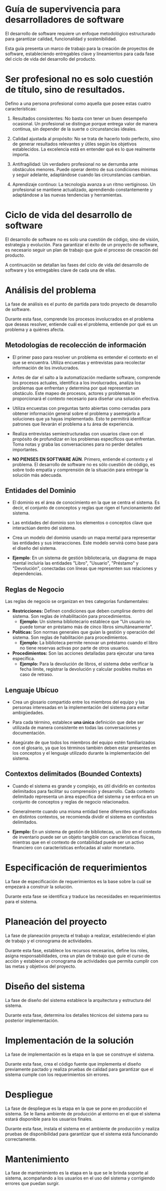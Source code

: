 # Guía de supervivencia para desarrolladores de software

El desarrollo de software requiere un enfoque metodológico estructurado para garantizar calidad, funcionalidad y sostenibilidad.

Esta guía presenta un marco de trabajo para la creación de proyectos de software, estableciendo entregables clave y lineamientos para cada fase del ciclo de vida del desarrollo del producto.

# Ser profesional no es solo cuestión de título, sino de resultados.

Defino a una persona profesional como aquella que posee estas cuatro características:

1. Resultados consistentes: No basta con tener un buen desempeño ocasional. Un profesional se distingue porque entrega valor de manera continua, sin depender de la suerte o circunstancias ideales.

2. Calidad ajustada al propósito: No se trata de hacerlo todo perfecto, sino de generar resultados relevantes y útiles según los objetivos establecidos. La excelencia está en entender qué es lo que realmente importa.

3. Antifragilidad: Un verdadero profesional no se derrumba ante obstáculos menores. Puede operar dentro de sus condiciones mínimas y seguir adelante, adaptándose cuando las circunstancias cambian.

4. Aprendizaje continuo: La tecnología avanza a un ritmo vertiginoso. Un profesional se mantiene actualizado, aprendiendo constantemente y adaptándose a las nuevas tendencias y herramientas.

# Ciclo de vida del desarrollo de software

El desarrollo de software no es solo una cuestión de código, sino de visión, estrategia y evolución. Para garantizar el éxito de un proyecto de software, es necesario seguir un plan de trabajo que guíe el proceso de creación del producto.

A continuación se detallan las fases del ciclo de vida del desarrollo de software y los entregables clave de cada una de ellas.

# Análisis del problema

La fase de análisis es el punto de partida para todo proyecto de desarrollo de software.

Durante esta fase, comprende los procesos involucrados en el problema que deseas resolver, entiende cuál es el problema, entiende por qué es un problema y a quiénes afecta.

## Metodologías de recolección de información

- El primer paso para resolver un problema es entender el contexto en el que se encuentra. Utiliza encuestas y entrevistas para recolectar información de los involucrados.

- Antes de dar el salto a la automatización mediante software, comprende los procesos actuales, identifica a los involucrados, analiza los problemas que enfrentan y determina por qué representan un obstáculo. Este mapeo de procesos, actores y problemas te proporcionará el contexto necesario para diseñar una solución efectiva.

- Utiliza encuestas con preguntas tanto abiertas como cerradas para obtener información general sobre el problema y asemejarlo a soluciones que ya hayas implementado. Esto te permitirá identificar patrones que llevarán el problema a tu área de experiencia.

- Realiza entrevistas semiestructuradas con usuarios clave con el propósito de profundizar en los problemas específicos que enfrentan. Toma notas y graba las conversaciones para no perder detalles importantes.

- **NO PIENSES EN SOFTWARE AÚN**. Primero, entiende el contexto y el problema. El desarrollo de software no es sólo cuestión de código, es sobre todo empatía y comprensión de la situación para entregar la solución más adecuada.

## Entidades del Dominio

- El dominio es el área de conocimiento en la que se centra el sistema. Es decir, el conjunto de conceptos y reglas que rigen el funcionamiento del sistema.

- Las entidades del dominio son los elementos o conceptos clave que interactúan dentro del sistema.

- Crea un modelo del dominio usando un mapa mental para representar las entidades y sus interacciones. Este modelo servirá como base para el diseño del sistema.

- **Ejemplo**: En un sistema de gestión bibliotecaria, un diagrama de mapa mental incluiría las entidades "Libro", "Usuario", "Préstamo" y "Devolución", conectadas con líneas que representen sus relaciones y dependencias.

## Reglas de Negocio

Las reglas de negocio se organizan en tres categorías fundamentales:

- **Restricciones:** Definen condiciones que deben cumplirse dentro del sistema. Son  reglas de inhabilitación para procedimientos.
  - **Ejemplo:** Un sistema bibliotecario establece que "Un usuario no puede tomar en préstamo más de cinco libros simultáneamente".
- **Políticas:** Son normas generales que guían la gestión y operación del sistema. Son reglas de habilitación para procedimientos.
  - **Ejemplo:** La biblioteca permite renovar un préstamo cuando el libro no tiene reservas activas por parte de otros usuarios.
- **Procedimientos:** Son las acciones detalladas para ejecutar una tarea específica.
  - **Ejemplo:** Para la devolución de libros, el sistema debe verificar la fecha límite, registrar la devolución y calcular posibles multas en caso de retraso.

## Lenguaje Ubícuo

- Crea un glosario compartido entre los miembros del equipo y las personas interesadas en la implementación del sistema para evitar ambigüedades.

- Para cada término, establece **una única** definición que debe ser utilizada de manera consistente en todas las conversaciones y documentación.

- Asegúrate de que todos los miembros del equipo estén familiarizados con el glosario, ya que los términos también deben estar presentes en los conceptos y el lenguaje utilizado durante la implementación del sistema.

## Contextos delimitados (Bounded Contexts)

- Cuando el sistema es grande y complejo, es útil dividirlo en contextos delimitados para facilitar su comprensión y desarrollo. Cada contexto delimitado representa un área específica del sistema y se enfoca en un conjunto de conceptos y reglas de negocio relacionados.

- Generalmente cuando una misma entidad tiene diferentes significados en distintos contextos, se recomienda dividir el sistema en contextos delimitados.

- **Ejemplo:** En un sistema de gestión de bibliotecas, un *libro* en el contexto de inventario puede ser un objeto tangible con características físicas, mientras que en el contexto de contabilidad puede ser un activo financiero con características enfocadas al valor monetario.

# Especificación de requerimientos

La fase de especificación de requerimientos es la base sobre la cuál se empezará a construir la solución.

Durante esta fase se identifica y traduce las necesidades en requerimientos para el sistema.

# Planeación del proyecto

La fase de planeación proyecta el trabajo a realizar, estableciendo el plan de trabajo y el cronograma de actividades.

Durante esta fase, establece los recursos necesarios, define los roles, asigna responsabilidades, crea un plan de trabajo que guíe el curso de acción y establece un cronograma de actividades que permita cumplir con las metas y objetivos del proyecto.

# Diseño del sistema

La fase de diseño del sistema establece la arquitectura y estructura del sistema.

Durante esta fase, determina los detalles técnicos del sistema para su posterior implementación.

# Implementación de la solución

La fase de implementación es la etapa en la que se construye el sistema.

Durante esta fase, crea el código fuente que implementa el diseño previamente pactado y realiza pruebas de calidad para garantizar que el sistema cumple con los requerimientos sin errores.

# Despliegue

La fase de despliegue es la etapa en la que se pone en producción el sistema. Se le llama ambiente de producción al entorno en el que el sistema estará disponible para los usuarios finales.

Durante esta fase, instala el sistema en el ambiente de producción y realiza pruebas de disponibilidad para garantizar que el sistema está funcionando correctamente.

# Mantenimiento

La fase de mantenimiento es la etapa en la que se le brinda soporte al sistema, acompañando a los usuarios en el uso del sistema y corrigiendo errores que puedan surgir.
